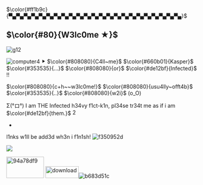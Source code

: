 $\color{#ff1b9c}{▀▄▀▄▀▄▀▄▀▄▀▄▀▄▀▄▀▄▀▄▀▄▀▄▀▄▀▄▀▄▀▄▀▄▀▄▀▄▀▄▀▄▀▄▀▄}$




 ##  $\color{#80}{W3lc0me ★}$ 
![g12](https://github.com/user-attachments/assets/bfff0eef-b756-4e8f-8aaf-d62668355f60)

![computer4](https://github.com/user-attachments/assets/01fc951a-765d-43dd-80a1-25e1fda2e69a) ⯈ $\color{#808080}{C4ll~me}$ $\color{#660b01}{Kasper}$ $\color{#353535}{...}$ $\color{#808080}{or}$ $\color{#de12bf}{Infected}$ !!

 $\color{#808080}{c+h~~w3lc0me!}$ $\color{#808080}{usu4lly~offt4b}$ $\color{#353535}{..}$ $\color{#808080}{w2i}$  (o_O)


  ࣪Σ(°ロ°) I am THE Infected h34vy f1ct-k1n, pl34se tr34t me as if i am $\color{#de12bf}{them.}$ <img width="16" height="16" alt="28a81ed3" src="https://github.com/user-attachments/assets/50506bd4-5ec5-45d7-9170-0667c8ccd8f8" />


-


l1nks w1ll be add3d wh3n i f1n1sh! ![f350952d](https://github.com/user-attachments/assets/7e4eb0f5-984b-4d08-9d91-b0da0f92b922)






![](https://komarev.com/ghpvc/?username=kaleidoInferno&color=7c1d4e)



<img width="99" height="56" alt="94a78df9" src="https://github.com/user-attachments/assets/46f36bfd-ee2b-4724-9cee-f722771557f8"> <img width="88" height="31" alt="download" src="https://github.com/user-attachments/assets/756fa103-ccd5-488e-ac12-07b389a34bf0" />![b683d51c](https://github.com/user-attachments/assets/21180f7d-981e-44b3-9573-ffc63b260267)


